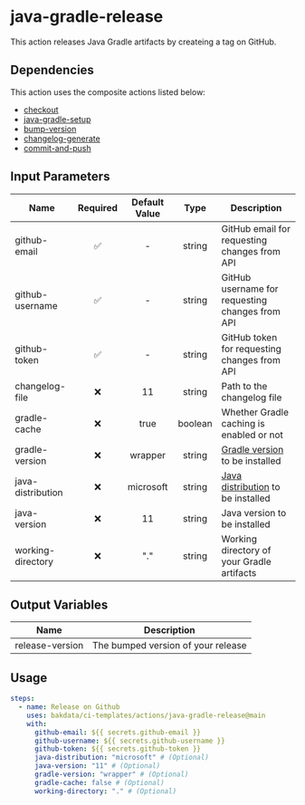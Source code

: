 # java-gradle-release

This action releases Java Gradle artifacts by createing a tag on GitHub.

## Dependencies

This action uses the composite actions listed below:

- [checkout](https://github.com/bakdata/ci-templates/tree/1.32.0/actions/checkout)
- [java-gradle-setup](https://github.com/bakdata/ci-templates/tree/v1.16.0/actions/java-gradle-setup)
- [bump-version](https://github.com/bakdata/ci-templates/tree/1.32.0/actions/bump-version)
- [changelog-generate](https://github.com/bakdata/ci-templates/tree/1.33.0/actions/changelog-generate)
- [commit-and-push](https://github.com/bakdata/ci-templates/tree/1.32.0/actions/commit-and-push)

## Input Parameters

| Name              | Required | Default Value |  Type   | Description                                                                                                   |
| ----------------- | :------: | :-----------: | :-----: | ------------------------------------------------------------------------------------------------------------- |
| github-email      |    ✅    |       -       | string  | GitHub email for requesting changes from API                                                                  |
| github-username   |    ✅    |       -       | string  | GitHub username for requesting changes from API                                                               |
| github-token      |    ✅    |       -       | string  | GitHub token for requesting changes from API                                                                  |
| changelog-file    |    ❌    |      11       | string  | Path to the changelog file                                                                                    |
| gradle-cache      |    ❌    |     true      | boolean | Whether Gradle caching is enabled or not                                                                      |
| gradle-version    |    ❌    |    wrapper    | string  | [Gradle version](https://github.com/gradle/gradle-build-action#use-a-specific-gradle-version) to be installed |
| java-distribution |    ❌    |   microsoft   | string  | [Java distribution](https://github.com/actions/setup-java#supported-distributions) to be installed            |
| java-version      |    ❌    |      11       | string  | Java version to be installed                                                                                  |
| working-directory |    ❌    |      "."      | string  | Working directory of your Gradle artifacts                                                                    |

## Output Variables

| Name            | Description                        |
| --------------- | ---------------------------------- |
| release-version | The bumped version of your release |

## Usage

```yaml
steps:
  - name: Release on Github
    uses: bakdata/ci-templates/actions/java-gradle-release@main
    with:
      github-email: ${{ secrets.github-email }}
      github-username: ${{ secrets.github-username }}
      github-token: ${{ secrets.github-token }}
      java-distribution: "microsoft" # (Optional)
      java-version: "11" # (Optional)
      gradle-version: "wrapper" # (Optional)
      gradle-cache: false # (Optional)
      working-directory: "." # (Optional)
```
